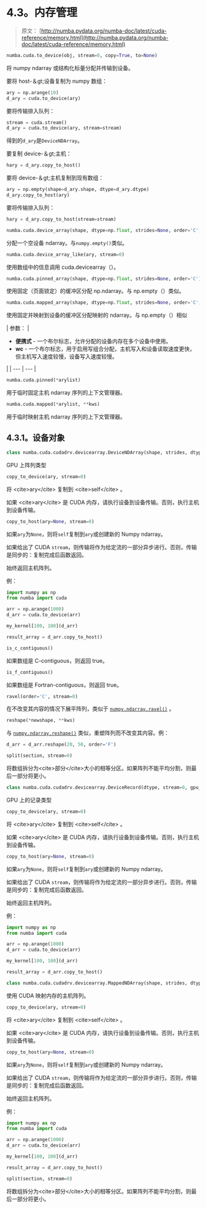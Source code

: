 # 4.3。内存管理

> 原文： [http://numba.pydata.org/numba-doc/latest/cuda-reference/memory.html](http://numba.pydata.org/numba-doc/latest/cuda-reference/memory.html)

```py
numba.cuda.to_device(obj, stream=0, copy=True, to=None)
```

将 numpy ndarray 或结构化标量分配并传输到设备。

要将 host-＆gt;设备复制为 numpy 数组：

```py
ary = np.arange(10)
d_ary = cuda.to_device(ary)

```

要将传输排入队列：

```py
stream = cuda.stream()
d_ary = cuda.to_device(ary, stream=stream)

```

得到的`d_ary`是`DeviceNDArray`。

要复制 device-＆gt;主机：

```py
hary = d_ary.copy_to_host()

```

要将 device-＆gt;主机复制到现有数组：

```py
ary = np.empty(shape=d_ary.shape, dtype=d_ary.dtype)
d_ary.copy_to_host(ary)

```

要将传输排入队列：

```py
hary = d_ary.copy_to_host(stream=stream)

```

```py
numba.cuda.device_array(shape, dtype=np.float, strides=None, order='C', stream=0)
```

分配一个空设备 ndarray。与`numpy.empty()`类似。

```py
numba.cuda.device_array_like(ary, stream=0)
```

使用数组中的信息调用 cuda.devicearray（）。

```py
numba.cuda.pinned_array(shape, dtype=np.float, strides=None, order='C')
```

使用固定（页面锁定）的缓冲区分配 np.ndarray。与 np.empty（）类似。

```py
numba.cuda.mapped_array(shape, dtype=np.float, strides=None, order='C', stream=0, portable=False, wc=False)
```

使用固定并映射到设备的缓冲区分配映射的 ndarray。与 np.empty（）相似

| 参数： | 

*   **便携式** - 一个布尔标志，允许分配的设备内存在多个设备中使用。
*   **wc** - 一个布尔标志，用于启用写组合分配，主机写入和设备读取速度更快，但主机写入速度较慢，设备写入速度较慢。

 |
| --- | --- |

```py
numba.cuda.pinned(*arylist)
```

用于临时固定主机 ndarray 序列的上下文管理器。

```py
numba.cuda.mapped(*arylist, **kws)
```

用于临时映射主机 ndarray 序列的上下文管理器。

## 4.3.1。设备对象

```py
class numba.cuda.cudadrv.devicearray.DeviceNDArray(shape, strides, dtype, stream=0, writeback=None, gpu_data=None)
```

GPU 上阵列类型

```py
copy_to_device(ary, stream=0)
```

将 &lt;cite&gt;ary&lt;/cite&gt; 复制到 &lt;cite&gt;self&lt;/cite&gt; 。

如果 &lt;cite&gt;ary&lt;/cite&gt; 是 CUDA 内存，请执行设备到设备传输。否则，执行主机到设备传输。

```py
copy_to_host(ary=None, stream=0)
```

如果`ary`为`None`，则将`self`复制到`ary`或创建新的 Numpy ndarray。

如果给出了 CUDA `stream`，则传输将作为给定流的一部分异步进行。否则，传输是同步的：复制完成后函数返回。

始终返回主机阵列。

例：

```py
import numpy as np
from numba import cuda

arr = np.arange(1000)
d_arr = cuda.to_device(arr)

my_kernel[100, 100](d_arr)

result_array = d_arr.copy_to_host()

```

```py
is_c_contiguous()
```

如果数组是 C-contiguous，则返回 true。

```py
is_f_contiguous()
```

如果数组是 Fortran-contiguous，则返回 true。

```py
ravel(order='C', stream=0)
```

在不改变其内容的情况下展平阵列，类似于 [`numpy.ndarray.ravel()`](https://docs.scipy.org/doc/numpy/reference/generated/numpy.ndarray.ravel.html#numpy.ndarray.ravel "(in NumPy v1.16)") 。

```py
reshape(*newshape, **kws)
```

与 [`numpy.ndarray.reshape()`](https://docs.scipy.org/doc/numpy/reference/generated/numpy.ndarray.reshape.html#numpy.ndarray.reshape "(in NumPy v1.16)") 类似，重塑阵列而不改变其内容。例：

```py
d_arr = d_arr.reshape(20, 50, order='F')

```

```py
split(section, stream=0)
```

将数组拆分为&lt;cite&gt;部分&lt;/cite&gt;大小的相等分区。如果阵列不能平均分割，则最后一部分将更小。

```py
class numba.cuda.cudadrv.devicearray.DeviceRecord(dtype, stream=0, gpu_data=None)
```

GPU 上的记录类型

```py
copy_to_device(ary, stream=0)
```

将 &lt;cite&gt;ary&lt;/cite&gt; 复制到 &lt;cite&gt;self&lt;/cite&gt; 。

如果 &lt;cite&gt;ary&lt;/cite&gt; 是 CUDA 内存，请执行设备到设备传输。否则，执行主机到设备传输。

```py
copy_to_host(ary=None, stream=0)
```

如果`ary`为`None`，则将`self`复制到`ary`或创建新的 Numpy ndarray。

如果给出了 CUDA `stream`，则传输将作为给定流的一部分异步进行。否则，传输是同步的：复制完成后函数返回。

始终返回主机阵列。

例：

```py
import numpy as np
from numba import cuda

arr = np.arange(1000)
d_arr = cuda.to_device(arr)

my_kernel[100, 100](d_arr)

result_array = d_arr.copy_to_host()

```

```py
class numba.cuda.cudadrv.devicearray.MappedNDArray(shape, strides, dtype, stream=0, writeback=None, gpu_data=None)
```

使用 CUDA 映射内存的主机阵列。

```py
copy_to_device(ary, stream=0)
```

将 &lt;cite&gt;ary&lt;/cite&gt; 复制到 &lt;cite&gt;self&lt;/cite&gt; 。

如果 &lt;cite&gt;ary&lt;/cite&gt; 是 CUDA 内存，请执行设备到设备传输。否则，执行主机到设备传输。

```py
copy_to_host(ary=None, stream=0)
```

如果`ary`为`None`，则将`self`复制到`ary`或创建新的 Numpy ndarray。

如果给出了 CUDA `stream`，则传输将作为给定流的一部分异步进行。否则，传输是同步的：复制完成后函数返回。

始终返回主机阵列。

例：

```py
import numpy as np
from numba import cuda

arr = np.arange(1000)
d_arr = cuda.to_device(arr)

my_kernel[100, 100](d_arr)

result_array = d_arr.copy_to_host()

```

```py
split(section, stream=0)
```

将数组拆分为&lt;cite&gt;部分&lt;/cite&gt;大小的相等分区。如果阵列不能平均分割，则最后一部分将更小。
